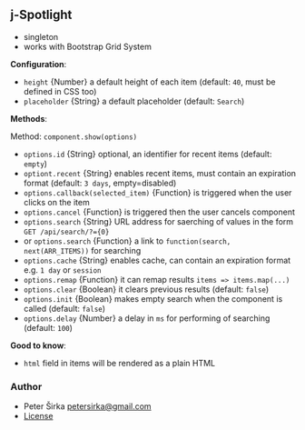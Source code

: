 ## j-Spotlight

- singleton
- works with Bootstrap Grid System

__Configuration__:

- `height` {Number} a default height of each item (default: `40`, must be defined in CSS too)
- `placeholder` {String} a default placeholder (default: `Search`)

__Methods__:

Method: `component.show(options)`

- `options.id` {String} optional, an identifier for recent items (default: `empty`)
- `optiont.recent` {String} enables recent items, must contain an expiration format (default: `3 days`, empty=disabled)
- `options.callback(selected_item)` {Function} is triggered when the user clicks on the item
- `options.cancel` {Function} is triggered then the user cancels component
- `options.search` {String} URL address for saerching of values in the form `GET /api/search/?={0}`
- or `options.search` {Function} a link to `function(search, next(ARR_ITEMS))` for searching
- `options.cache` {String} enables cache, can contain an expiration format e.g. `1 day` or `session`
- `options.remap` {Function} it can remap results `items => items.map(...)`
- `options.clear` {Boolean} it clears previous results (default: `false`)
- `options.init` {Boolean} makes empty search when the component is called (default: `false`)
- `options.delay` {Number} a delay in `ms` for performing of searching (default: `100`)

__Good to know__:

- `html` field in items will be rendered as a plain HTML

### Author

- Peter Širka <petersirka@gmail.com>
- [License](https://www.totaljs.com/license/)